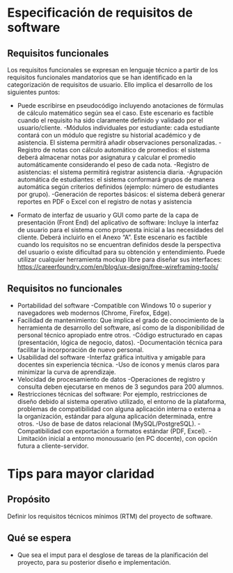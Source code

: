 # Especificación de requisitos de software

## Requisitos funcionales
Los requisitos funcionales se expresan en lenguaje técnico a partir de los requisitos funcionales mandatorios que se han identificado en la categorización de requisitos de usuario.
Ello implica el desarrollo de los siguientes puntos:
- Puede escribirse en pseudocódigo incluyendo anotaciones de fórmulas de cálculo matemático según sea el caso. Este escenario es factible cuando el requisito ha sido claramente definido y validado
  por el usuario/cliente.
  -Módulos individuales por estudiante: cada estudiante contará con un módulo que registre su historial académico y de asistencia. El sistema permitirá añadir observaciones personalizadas.
  -Registro de notas con cálculo automático de promedios: el sistema deberá almacenar notas por asignatura y calcular el promedio automáticamente considerando el peso de cada nota.
  -Registro de asistencias: el sistema permitirá registrar asistencia diaria.
  -Agrupación automática de estudiantes: el sistema conformará grupos de manera automática según criterios definidos (ejemplo: número de estudiantes por grupo).
  -Generación de reportes básicos: el sistema deberá generar reportes en PDF o Excel con el registro de notas y asistencia

- Formato de interfaz de usuario y GUI como parte de la capa de presentación (Front End) del aplicativo de software: Incluye la interfaz de usuario para el sistema como propuesta inicial a las necesidades
  del cliente. Deberá incluirlo en el Anexo “A”. Este escenario es factible cuando los requisitos no se encuentran definidos desde la perspectiva del usuario o existe dificultad para su obtención y entendimiento.
  Puede utilizar cualquier herramienta mockup libre para diseñar sus interfaces: https://careerfoundry.com/en/blog/ux-design/free-wireframing-tools/
  
## Requisitos no funcionales
- Portabilidad del software
  -Compatible con Windows 10 o superior y navegadores web modernos (Chrome, Firefox, Edge).
- Facilidad de mantenimiento: Que implica el grado de conocimiento de la herramienta de desarrollo del software, así como de la disponibilidad de personal técnico apropiado entre otros.
  -Código estructurado en capas (presentación, lógica de negocio, datos).
  -Documentación técnica para facilitar la incorporación de nuevo personal.
- Usabilidad del software
  -Interfaz gráfica intuitiva y amigable para docentes sin experiencia técnica.
  -Uso de íconos y menús claros para minimizar la curva de aprendizaje.
- Velocidad de procesamiento de datos
  -Operaciones de registro y consulta deben ejecutarse en menos de 3 segundos para 200 alumnos.
- Restricciones técnicas del software: Por ejemplo, restricciones de diseño debido al sistema operativo utilizado, el entorno de la plataforma, problemas de compatibilidad con alguna aplicación interna o
  externa a la organización, estándar para alguna aplicación determinada, entre otros.
  -Uso de base de datos relacional (MySQL/PostgreSQL).
  -Compatibilidad con exportación a formatos estándar (PDF, Excel).
  -Limitación inicial a entorno monousuario (en PC docente), con opción futura a cliente-servidor.


# Tips para mayor claridad
## Propósito
Definir los requisitos técnicos mínimos (RTM) del proyecto de software.

## Qué se espera
- Que sea el imput para el desglose de tareas de la planificación del proyecto, para su posterior diseño e implementación.

